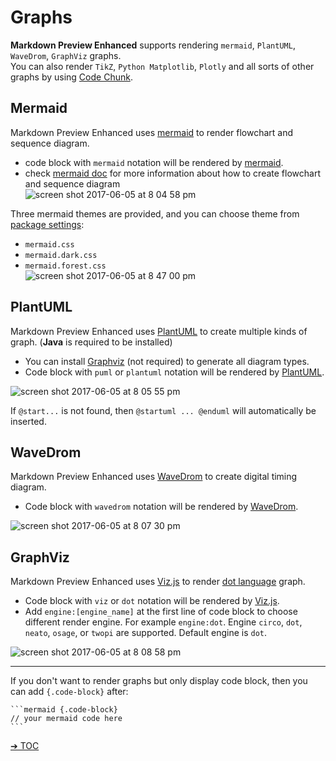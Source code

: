# Graphs  

**Markdown Preview Enhanced** supports rendering `mermaid`, `PlantUML`, `WaveDrom`, `GraphViz` graphs.    
You can also render `TikZ`, `Python Matplotlib`, `Plotly` and all sorts of other graphs by using [Code Chunk](code-chunk.md).  

## Mermaid

Markdown Preview Enhanced uses [mermaid](https://github.com/knsv/mermaid) to render flowchart and sequence diagram.    
- code block with `mermaid` notation will be rendered by [mermaid](https://github.com/knsv/mermaid).    
- check [mermaid doc](http://knsv.github.io/mermaid/#flowcharts-basic-syntax) for more information about how to create flowchart and sequence diagram    
![screen shot 2017-06-05 at 8 04 58 pm](https://cloud.githubusercontent.com/assets/1908863/26809423/42afb410-4a2a-11e7-8a18-57e7c67caa9f.png)

Three mermaid themes are provided, and you can choose theme from [package settings](usages.md?id=package-settings):  
* `mermaid.css`
* `mermaid.dark.css`
* `mermaid.forest.css`  
![screen shot 2017-06-05 at 8 47 00 pm](https://cloud.githubusercontent.com/assets/1908863/26810274/555562d0-4a30-11e7-91ca-98742d6afbd5.png)



## PlantUML

Markdown Preview Enhanced uses [PlantUML](http://plantuml.com/) to create multiple kinds of graph. (**Java** is required to be installed)    
- You can install [Graphviz](http://www.graphviz.org/) (not required) to generate all diagram types.  
- Code block with `puml` or `plantuml` notation will be rendered by [PlantUML](http://plantuml.com/).  

![screen shot 2017-06-05 at 8 05 55 pm](https://cloud.githubusercontent.com/assets/1908863/26809436/65414084-4a2a-11e7-91ee-7b03b0496513.png)

If `@start...` is not found, then `@startuml ... @enduml` will automatically be inserted.  

## WaveDrom
Markdown Preview Enhanced uses [WaveDrom](http://wavedrom.com/) to create digital timing diagram.  
- Code block with `wavedrom` notation will be rendered by [WaveDrom](https://github.com/drom/wavedrom).

![screen shot 2017-06-05 at 8 07 30 pm](https://cloud.githubusercontent.com/assets/1908863/26809462/9dc3eb96-4a2a-11e7-90e7-ad6bcb8dbdb1.png)

## GraphViz  
Markdown Preview Enhanced uses [Viz.js](https://github.com/mdaines/viz.js) to render [dot language](https://tinyurl.com/kjoouup) graph.  
- Code block with `viz` or `dot` notation will be rendered by [Viz.js](https://github.com/mdaines/viz.js).  
- Add `engine:[engine_name]` at the first line of code block to choose different render engine. For example `engine:dot`. Engine `circo`, `dot`, `neato`, `osage`, or `twopi` are supported. Default engine is `dot`.

![screen shot 2017-06-05 at 8 08 58 pm](https://cloud.githubusercontent.com/assets/1908863/26809493/d1dd166e-4a2a-11e7-84ff-fdb51c0b332e.png)

---  

If you don't want to render graphs but only display code block, then you can add `{.code-block}` after:     

    ```mermaid {.code-block}
    // your mermaid code here
    ```

[➔ TOC](toc.md)

